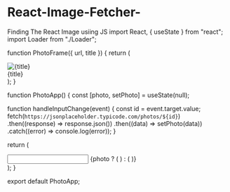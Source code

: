 # React-Image-Fetcher-
Finding The React Image usiing JS
import React, { useState } from "react";
import Loader from "./Loader";

function PhotoFrame({ url, title }) {
  return (
    <div className="photoframe">
      <img src={url} alt={title} />
      <div className="caption">{title}</div>
    </div>
  );
}

function PhotoApp() {
  const [photo, setPhoto] = useState(null);

  function handleInputChange(event) {
    const id = event.target.value;
    fetch(`https://jsonplaceholder.typicode.com/photos/${id}`)
      .then((response) => response.json())
      .then((data) => setPhoto(data))
      .catch((error) => console.log(error));
  }

  return (
    <div>
      <input type="number" onChange={handleInputChange} />
      {photo ? (
        <PhotoFrame url={photo.url} title={photo.title} />
      ) : (
        <Loader />
      )}
    </div>
  );
}

export default PhotoApp;

